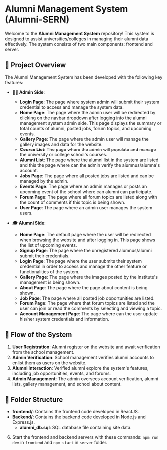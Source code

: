 # Alumni Management System (Alumni-SERN)

Welcome to the **Alumni Management System** repository! This system is designed to assist universities/colleges in managing their alumni data effectively. The system consists of two main components: frontend and server.

## 🎯 Project Overview

The Alumni Management System has been developed with the following key features:

- **👨‍💼 Admin Side**: 
  - **Login Page**: The page where system admin will submit their system credential to access and manage the system data.
  - **Home Page**: The page where the admin user will be redirected by clicking on the navbar dropdown after logging into the alumni management system admin side. This page displays the summary or total counts of alumni, posted jobs, forum topics, and upcoming events.
  - **Gallery Page**: The page where the admin user will manage the gallery images and data for the website.
  - **Course List**: The page where the admin will populate and manage the university or college school's courses.
  - **Alumni List**: The page where the alumni list in the system are listed and this the page where can the admin verify the alumnus/alumna's account.
  - **Jobs Page**: The page where all posted jobs are listed and can be managed by the admin.
  - **Events Page**: The page where an admin manages or posts an upcoming event of the school where can alumni can participate.
  - **Forum Page**: The page where all forum topics are listed along with the count of comments if this topic is being shown.
  - **User Page**: The page where an admin user manages the system users.
  <!-- - **System Settings Page**: The page where an admin setup or manages the institute information to be shown on the website. -->
  
- **🎓 Alumni Side**:
  - **Home Page**: The default page where the user will be redirected when browsing the website and after logging in. This page shows the list of upcoming events.
  - **Signup Page**: The page where the unregistered alumnus/alumni submit their credentials.
  - **Login Page**: The page where the user submits their system credential in order to access and manage the other feature or functionalities of the system.
  - **Gallery Page**: The page where the images posted by the institute's management is being shown.
  - **About Page**: The page where the page about content is being shown.
  - **Job Page**: The page where all posted job opportunities are listed.
  - **Forum Page**: The page where that forum topics are listed and the user can join or read the comments by selecting and viewing a topic.
  - **Account Management Page**: The page where can the user update his/her system credentials and information.

## 🔄 Flow of the System

1. **User Registration**: Alumni register on the website and await verification from the school management.
2. **Admin Verification**: School management verifies alumni accounts to enlist them as users on the website.
3. **Alumni Interaction**: Verified alumni explore the system's features, including job opportunities, events, and forums.
4. **Admin Management**: The admin oversees account verification, alumni lists, gallery management, and school about content.

## 📂 Folder Structure

- **frontend/**: Contains the frontend code developed in ReactJS.
- **Backend/**: Contains the backend code developed in Node.js and Express.js.
  - **alumni_db.sql**: SQL database file containing site data.

6. Start the frontend and backend servers with these commands: `npm run dev` in `frontend` and `npm start` in `server` folder.
